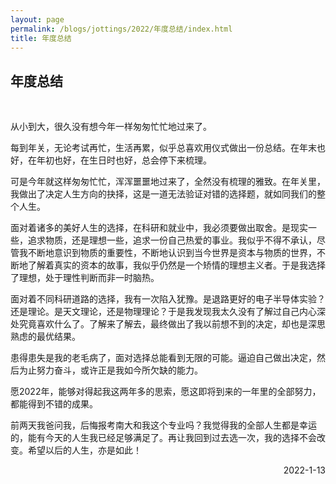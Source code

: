 ```yaml
---
layout: page
permalink: /blogs/jottings/2022/年度总结/index.html
title: 年度总结
---
```


## 年度总结
<br>

从小到大，很久没有想今年一样匆匆忙忙地过来了。

每到年关，无论考试再忙，生活再累，似乎总喜欢用仪式做出一份总结。在年末也好，在年初也好，在生日时也好，总会停下来梳理。

可是今年就这样匆匆忙忙，浑浑噩噩地过来了，全然没有梳理的雅致。在年关里，我做出了决定人生方向的抉择，这是一道无法验证对错的选择题，就如同我们的整个人生。

面对着诸多的美好人生的选择，在科研和就业中，我必须要做出取舍。是现实一些，追求物质，还是理想一些，追求一份自己热爱的事业。我似乎不得不承认，尽管我不断地意识到物质的重要性，不断地认识到当今世界是资本与物质的世界，不断地了解着真实的资本的故事，我似乎仍然是一个矫情的理想主义者。于是我选择了理想，处于理性判断而非一时脑热。

面对着不同科研道路的选择，我有一次陷入犹豫。是退路更好的电子半导体实验？还是理论。是天文理论，还是物理理论？于是我发现我太久没有了解过自己内心深处究竟喜欢什么了。了解来了解去，最终做出了我以前想不到的决定，却也是深思熟虑的最优结果。

患得患失是我的老毛病了，面对选择总能看到无限的可能。逼迫自己做出决定，然后为止努力奋斗，或许正是我如今所欠缺的能力。

愿2022年，能够对得起我这两年多的思索，愿这即将到来的一年里的全部努力，都能得到不错的成果。

前两天我爸问我，后悔报考南大和我这个专业吗？我觉得我的全部人生都是幸运的，能有今天的人生我已经足够满足了。再让我回到过去选一次，我的选择不会改变。希望以后的人生，亦是如此！

<p align="right">2022-1-13</p>